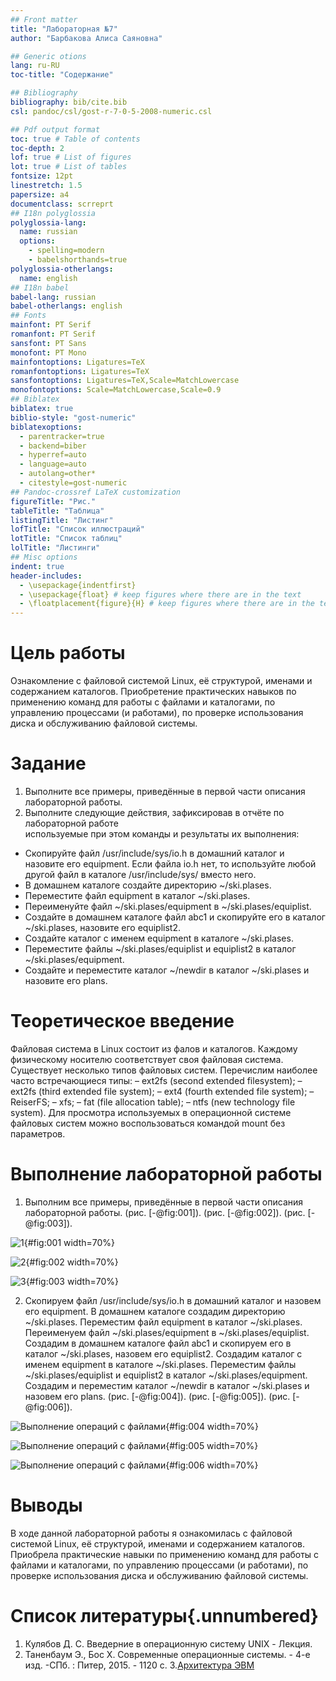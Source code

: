 ```yaml
---
## Front matter
title: "Лабораторная №7"
author: "Барбакова Алиса Саяновна"

## Generic otions
lang: ru-RU
toc-title: "Содержание"

## Bibliography
bibliography: bib/cite.bib
csl: pandoc/csl/gost-r-7-0-5-2008-numeric.csl

## Pdf output format
toc: true # Table of contents
toc-depth: 2
lof: true # List of figures
lot: true # List of tables
fontsize: 12pt
linestretch: 1.5
papersize: a4
documentclass: scrreprt
## I18n polyglossia
polyglossia-lang:
  name: russian
  options:
	- spelling=modern
	- babelshorthands=true
polyglossia-otherlangs:
  name: english
## I18n babel
babel-lang: russian
babel-otherlangs: english
## Fonts
mainfont: PT Serif
romanfont: PT Serif
sansfont: PT Sans
monofont: PT Mono
mainfontoptions: Ligatures=TeX
romanfontoptions: Ligatures=TeX
sansfontoptions: Ligatures=TeX,Scale=MatchLowercase
monofontoptions: Scale=MatchLowercase,Scale=0.9
## Biblatex
biblatex: true
biblio-style: "gost-numeric"
biblatexoptions:
  - parentracker=true
  - backend=biber
  - hyperref=auto
  - language=auto
  - autolang=other*
  - citestyle=gost-numeric
## Pandoc-crossref LaTeX customization
figureTitle: "Рис."
tableTitle: "Таблица"
listingTitle: "Листинг"
lofTitle: "Список иллюстраций"
lotTitle: "Список таблиц"
lolTitle: "Листинги"
## Misc options
indent: true
header-includes:
  - \usepackage{indentfirst}
  - \usepackage{float} # keep figures where there are in the text
  - \floatplacement{figure}{H} # keep figures where there are in the text
---
```



# Цель работы

Ознакомление с файловой системой Linux, её структурой, именами и содержанием
каталогов. Приобретение практических навыков по применению команд для работы
с файлами и каталогами, по управлению процессами (и работами), по проверке использования диска и обслуживанию файловой системы.

# Задание  
1. Выполните все примеры, приведённые в первой части описания лабораторной работы.  
2. Выполните следующие действия, зафиксировав в отчёте по лабораторной работе  
используемые при этом команды и результаты их выполнения:
- Скопируйте файл /usr/include/sys/io.h в домашний каталог и назовите его
equipment. Если файла io.h нет, то используйте любой другой файл в каталоге
/usr/include/sys/ вместо него.  
- В домашнем каталоге создайте директорию ~/ski.plases.  
- Переместите файл equipment в каталог ~/ski.plases.  
- Переименуйте файл ~/ski.plases/equipment в ~/ski.plases/equiplist.  
- Создайте в домашнем каталоге файл abc1 и скопируйте его в каталог
~/ski.plases, назовите его equiplist2.  
- Создайте каталог с именем equipment в каталоге ~/ski.plases.  
- Переместите файлы ~/ski.plases/equiplist и equiplist2 в каталог
~/ski.plases/equipment.  
- Создайте и переместите каталог ~/newdir в каталог ~/ski.plases и назовите
его plans.  

# Теоретическое введение

Файловая система в Linux состоит из фалов и каталогов. Каждому физическому носителю соответствует своя файловая система. Существует несколько типов файловых систем. Перечислим наиболее часто встречающиеся типы: – ext2fs (second extended filesystem); – ext2fs (third extended file system); – ext4 (fourth extended file system); – ReiserFS; – xfs; – fat (file allocation table); – ntfs (new technology file system). Для просмотра используемых в операционной системе файловых систем можно воспользоваться командой mount без параметров.

# Выполнение лабораторной работы

1. Выполним все примеры, приведённые в первой части описания лабораторной работы. (рис. [-@fig:001]). (рис. [-@fig:002]). (рис. [-@fig:003]).

![1](image/1.jpg){#fig:001 width=70%}

![2](image/2.jpg){#fig:002 width=70%}

![3](image/3.jpg){#fig:003 width=70%}

2. Скопируем файл /usr/include/sys/io.h в домашний каталог и назовем его equipment. В домашнем каталоге создадим директорию ~/ski.plases. Переместим файл equipment в каталог ~/ski.plases. Переименуем файл ~/ski.plases/equipment в ~/ski.plases/equiplist. Создадим в домашнем каталоге файл abc1 и скопируем его в каталог ~/ski.plases, назовем его equiplist2. Создадим каталог с именем equipment в каталоге ~/ski.plases. Переместим файлы ~/ski.plases/equiplist и equiplist2 в каталог ~/ski.plases/equipment.  Создадим и переместим каталог ~/newdir в каталог ~/ski.plases и назовем его plans. (рис. [-@fig:004]). (рис. [-@fig:005]). (рис. [-@fig:006]).

![Выполнение операций с файлами](image/4.jpg){#fig:004 width=70%}

![Выполнение операций с файлами](image/5.jpg){#fig:005 width=70%}

![Выполнение операций с файлами](image/6.jpg){#fig:006 width=70%}

# Выводы

В ходе данной лабораторной работы я ознакомилась с файловой системой Linux, её структурой, именами и содержанием каталогов. Приобрела практические навыки по применению команд для работы с файлами и каталогами, по управлению процессами (и работами), по проверке использования диска и обслуживанию файловой системы.

# Список литературы{.unnumbered}

1. Кулябов Д. С. Введерние в операционную систему UNIX - Лекция.
2. Таненбаум Э., Бос Х. Современные операционные системы. - 4-е изд. -СПб. : Питер, 2015. - 1120 с.
3.[Архитектура ЭВМ](https://esystem.rudn.ru/pluginfile.php/2586866/mod_resource/content/4/005-lab_files.pdf)

